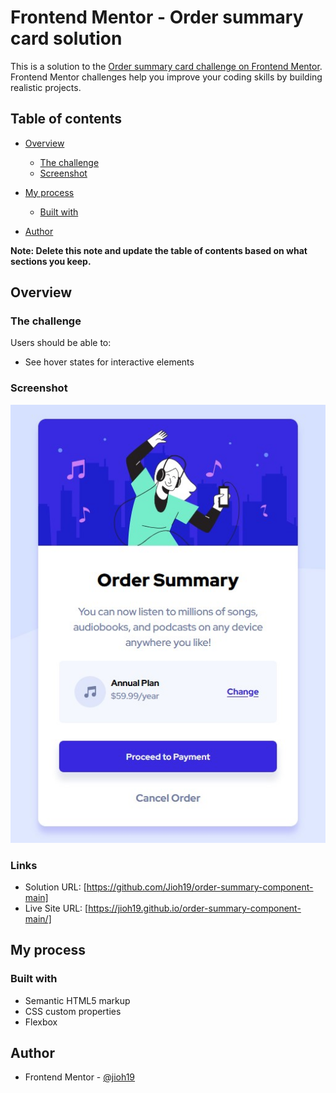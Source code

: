 # Frontend Mentor - Order summary card solution

This is a solution to the [Order summary card challenge on Frontend Mentor](https://www.frontendmentor.io/challenges/order-summary-component-QlPmajDUj). Frontend Mentor challenges help you improve your coding skills by building realistic projects. 

## Table of contents

- [Overview](#overview)
  - [The challenge](#the-challenge)
  - [Screenshot](#screenshot)
- [My process](#my-process)
  - [Built with](#built-with)

- [Author](#author)


**Note: Delete this note and update the table of contents based on what sections you keep.**

## Overview

### The challenge

Users should be able to:

- See hover states for interactive elements

### Screenshot

![](./screenshot.jpg)

### Links

- Solution URL: [https://github.com/Jioh19/order-summary-component-main]
- Live Site URL: [https://jioh19.github.io/order-summary-component-main/]

## My process

### Built with

- Semantic HTML5 markup
- CSS custom properties
- Flexbox

## Author

- Frontend Mentor - [@jioh19](https://www.frontendmentor.io/profile/jioh19)
